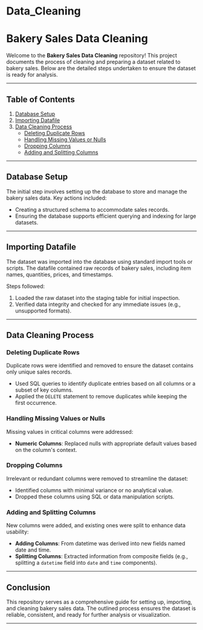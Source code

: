 # Data_Cleaning

# Bakery Sales Data Cleaning

Welcome to the **Bakery Sales Data Cleaning** repository! This project documents the process of cleaning and preparing a dataset related to bakery sales. Below are the detailed steps undertaken to ensure the dataset is ready for analysis.

---

## Table of Contents

1. [Database Setup](#database-setup)
2. [Importing Datafile](#importing-datafile)
3. [Data Cleaning Process](#data-cleaning-process)
   - [Deleting Duplicate Rows](#deleting-duplicate-rows)
   - [Handling Missing Values or Nulls](#handling-missing-values-or-nulls)
   - [Dropping Columns](#dropping-columns)
   - [Adding and Splitting Columns](#adding-and-splitting-columns)

---

## Database Setup

The initial step involves setting up the database to store and manage the bakery sales data. Key actions included:

- Creating a structured schema to accommodate sales records.
- Ensuring the database supports efficient querying and indexing for large datasets.

---

## Importing Datafile

The dataset was imported into the database using standard import tools or scripts. The datafile contained raw records of bakery sales, including item names, quantities, prices, and timestamps.

Steps followed:

1. Loaded the raw dataset into the staging table for initial inspection.
2. Verified data integrity and checked for any immediate issues (e.g., unsupported formats).

---

## Data Cleaning Process

### Deleting Duplicate Rows

Duplicate rows were identified and removed to ensure the dataset contains only unique sales records.

- Used SQL queries to identify duplicate entries based on all columns or a subset of key columns.
- Applied the `DELETE` statement to remove duplicates while keeping the first occurrence.

### Handling Missing Values or Nulls

Missing values in critical columns were addressed:

- **Numeric Columns**: Replaced nulls with appropriate default values based on the column's context.

### Dropping Columns

Irrelevant or redundant columns were removed to streamline the dataset:

- Identified columns with minimal variance or no analytical value.
- Dropped these columns using SQL or data manipulation scripts.

### Adding and Splitting Columns

New columns were added, and existing ones were split to enhance data usability:

- **Adding Columns**: From datetime was derived into new fields named date and time.
- **Splitting Columns**: Extracted information from composite fields (e.g., splitting a `datetime` field into `date` and `time` components).

---

## Conclusion

This repository serves as a comprehensive guide for setting up, importing, and cleaning bakery sales data. The outlined process ensures the dataset is reliable, consistent, and ready for further analysis or visualization.

---
